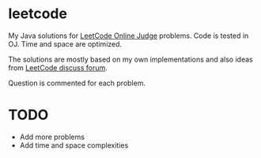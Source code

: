 # leetcode
My Java solutions for [LeetCode Online Judge](https://leetcode.com/) problems. Code is tested in OJ. Time and space are optimized.

The solutions are mostly based on my own implementations and also ideas from [LeetCode discuss forum](https://discuss.leetcode.com/).

Question is commented for each problem.

# TODO
- Add more problems
- Add time and space complexities
